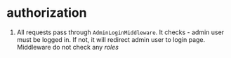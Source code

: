 # authorization

1. All requests pass through `AdminLoginMiddleware`. It cheсks - admin user must be logged in. If not, it will redirect admin user to login page. Middleware do not check any *roles*
